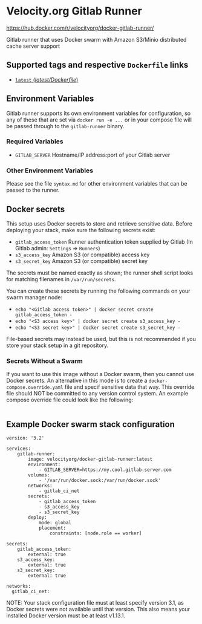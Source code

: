 # Velocity.org Gitlab Runner
https://hub.docker.com/r/velocityorg/docker-gitlab-runner/

Gitlab runner that uses Docker swarm with Amazon S3/Minio distributed cache server support

## Supported tags and respective `Dockerfile` links
- [`latest` (*latest/Dockerfile*)](https://github.com/velocityorg/docker-gitlab-runner/blob/master/latest/Dockerfile)

## Environment Variables

Gitlab runner supports its own environment variables for configuration, so any of these that are set via `docker run -e ...` or in your compose file will be passed through to the `gitlab-runner` binary.

### Required Variables

- `GITLAB_SERVER` Hostname/IP address:port of your Gitlab server

### Other Environment Variables

Please see the file `syntax.md` for other environment variables that can be passed to the runner.

## Docker secrets

This setup uses Docker secrets to store and retrieve sensitive data. Before deploying your stack, make sure the following secrets exist:

- `gitlab_access_token` Runner authentication token supplied by Gitlab (In Gitlab admin: `Settings` => `Runners`)
- `s3_access_key` Amazon S3 (or compatible) access key
- `s3_secret_key` Amazon S3 (or compatible) secret key

The secrets must be named exactly as shown; the runner shell script looks for matching filenames in `/var/run/secrets`.

You can create these secrets by running the following commands on your swarm manager node:
- `echo "<Gitlab access token>" | docker secret create gitlab_access_token -`
- `echo "<S3 access key>" | docker secret create s3_access_key -`
- `echo "<S3 secret key>" | docker secret create s3_secret_key -`

File-based secrets may instead be used, but this is not recommended if you store your stack setup in a git repository.

### Secrets Without a Swarm

If you want to use this image without a Docker swarm, then you cannot use Docker secrets. An alternative in this mode is to create a `docker-compose.override.yaml` file and specif sensitive data that way. This override file should NOT be committed to any version control system. An example compose override file could look like the following:

```
```

## Example Docker swarm stack configuration

```
version: '3.2'

services:
    gitlab-runner:
        image: velocityorg/docker-gitlab-runner:latest
        environment:
            - GITLAB_SERVER=https://my.cool.gitlab.server.com
        volumes:
            - '/var/run/docker.sock:/var/run/docker.sock'
        networks:
            - gitlab_ci_net
        secrets:
            - gitlab_access_token
            - s3_access_key
            - s3_secret_key
        deploy:
            mode: global
            placement:
                constraints: [node.role == worker]

secrets:
    gitlab_access_token:
        external: true
    s3_access_key:
        external: true
    s3_secret_key:
        external: true

networks:
  gitlab_ci_net:
```

NOTE: Your stack configuration file must at least specify version 3.1, as Docker secrets were not available until that version. This also means your installed Docker version must be at least v1.13.1.
